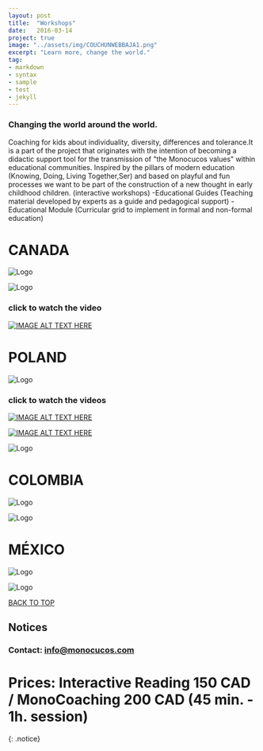 ```yaml
---
layout: post
title:  "Workshops"
date:   2016-03-14
project: true
image: "../assets/img/COUCHUNWEBBAJA1.png"
excerpt: "Learn more, change the world."
tag:
- markdown
- syntax
- sample
- test
- jekyll
---
```


### Changing the world around the world.
Coaching for kids about individuality, diversity, differences and tolerance.It is a part of the project that originates with the intention of becoming a didactic support tool for the transmission of "the Monocucos values" within educational communities. Inspired by the pillars of modern education (Knowing, Doing, Living Together,Ser) and based on playful and fun processes we want to be part of the construction of a new thought in early childhood children. (interactive workshops) -Educational Guides (Teaching material developed by experts as a guide and pedagogical support)  -Educational Module (Curricular grid to implement in formal and non-formal education)

# CANADA
![Logo](../assets/img/bandera-1.png)

![Logo](../assets/img/tacan.jpg)

### click to watch the video
[![IMAGE ALT TEXT HERE](https://img.youtube.com/vi/aZwHni_mAnk/0.jpg)](https://www.youtube.com/watch?v=aZwHni_mAnk)

# POLAND
![Logo](../assets/img/banderapolaca-1.png)

### click to watch the videos
[![IMAGE ALT TEXT HERE](https://img.youtube.com/vi/8xTuKDj9qL0/0.jpg)](https://www.youtube.com/watch?v=8xTuKDj9qL0)

[![IMAGE ALT TEXT HERE](https://img.youtube.com/vi/tagEtTETafg/0.jpg)](https://www.youtube.com/watch?v=8tagEtTETafg)

![Logo](../assets/img/tawa.jpg)

# COLOMBIA
![Logo](../assets/img/banderacolombia-1.png)

![Logo](../assets/img/tacol.jpg)

# MÉXICO

![Logo](../assets/img/banderamexico-1.png)

![Logo](../assets/img/tamex.jpg)


<div markdown="0"><a href="#" class="btn btn-success">BACK TO TOP</a></div>



## Notices

### **Contact:**    info@monocucos.com

# **Prices:** Interactive Reading 150 CAD / MonoCoaching 200 CAD (45 min. - 1h. session)
{: .notice}
